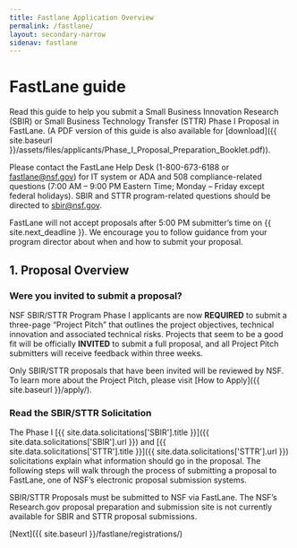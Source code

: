 ```yaml
---
title: Fastlane Application Overview
permalink: /fastlane/
layout: secondary-narrow
sidenav: fastlane
---
```

# FastLane guide

Read this guide to help you submit a Small Business Innovation Research (SBIR) or Small Business Technology Transfer (STTR) Phase I Proposal in FastLane. (A PDF version of this guide is also available for [download]({{ site.baseurl }}/assets/files/applicants/Phase_I_Proposal_Preparation_Booklet.pdf)).

Please contact the FastLane Help Desk (1-800-673-6188 or [fastlane@nsf.gov](mailto:fastlane@nsf.gov)) for IT system or ADA and 508 compliance-related questions (7:00 AM – 9:00 PM Eastern Time; Monday – Friday except federal holidays). SBIR and STTR program-related questions should be directed to [sbir@nsf.gov](mailto:sbir@nsf.gov).  

FastLane will not accept proposals after 5:00 PM submitter’s time on {{ site.next_deadline }}. We encourage you to follow guidance from your program director about when and how to submit your proposal.

## 1. Proposal Overview

### Were you invited to submit a proposal?

NSF SBIR/STTR Program Phase I applicants are now **REQUIRED** to submit a three-page “Project Pitch” that outlines the project objectives, technical innovation and associated technical risks. Projects that seem to be a good fit will be officially **INVITED** to submit a full proposal, and all Project Pitch submitters will receive feedback within three weeks. 

Only SBIR/STTR proposals that have been invited will be reviewed by NSF. To learn more about the Project Pitch, please visit [How to Apply]({{ site.baseurl }}/apply/). 

### Read the SBIR/STTR Solicitation

The Phase I [{{ site.data.solicitations['SBIR'].title }}]({{ site.data.solicitations['SBIR'].url }}) and [{{ site.data.solicitations['STTR'].title }}]({{ site.data.solicitations['STTR'].url }}) solicitations explain what information should go in the proposal. The following steps will walk through the process of submitting a proposal to FastLane, one of NSF’s electronic proposal submission systems.

SBIR/STTR Proposals must be submitted to NSF via FastLane. The NSF’s Research.gov proposal preparation and submission site is not currently available for SBIR and STTR proposal submissions.  

[Next]({{ site.baseurl }}/fastlane/registrations/)
